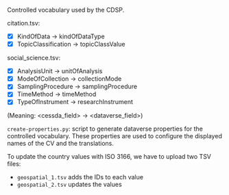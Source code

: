 Controlled vocabulary used by the CDSP.

citation.tsv:
- [x] KindOfData -> kindOfDataType
- [X] TopicClassification -> topicClassValue

social_science.tsv:
- [x] AnalysisUnit -> unitOfAnalysis
- [x] ModeOfCollection -> collectionMode
- [x] SamplingProcedure -> samplingProcedure
- [x] TimeMethod -> timeMethod
- [x] TypeOfInstrument -> researchInstrument

(Meaning: <cessda_field> -> <dataverse_field>)


`create-properties.py`: script to generate dataverse properties for the controlled vocabulary. These properties are used to configure the displayed names of the CV and the translations.

To update the country values with ISO 3166, we have to upload two TSV files:
- `geospatial_1.tsv` adds the IDs to each value
- `geospatial_2.tsv` updates the values